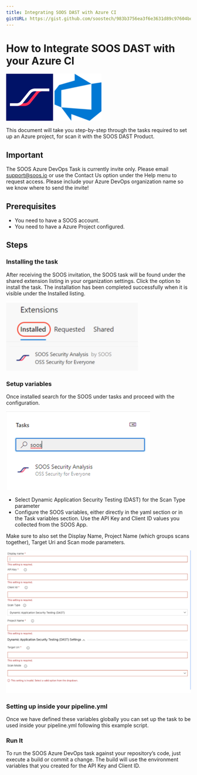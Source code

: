 ```yaml
---
title: Integrating SOOS DAST with Azure CI
gistURL: https://gist.github.com/soostech/983b3756ea3f6e3631d89c97604bd969
---
```


# How to Integrate SOOS DAST with your Azure CI

<img src="../assets/img/SOOS-Icon.png" alt="SOOS" width="128" height="128">
<img src="../assets/img/azure.png" alt="Azure" width="128" height="128">

This document will take you step-by-step through the tasks required to set up an Azure project, for scan it with the SOOS DAST Product.

## Important
The SOOS Azure DevOps Task is currently invite only. Please email support@soos.io or use the Contact Us option under the Help menu to request access.
Please include your Azure DevOps organization name so we know where to send the invite!


## Prerequisites

- You need to have a SOOS account.
- You need to have a Azure Project configured.

## Steps

### **Installing the task**

After receiving the SOOS invitation, the SOOS task will be found under the shared extension listing in your organization settings.  Click the option to install the task. The installation has been completed successfully when it is visible under the Installed listing.

<img src="../assets/img/azure-install.png">

### **Setup variables**

Once installed search for the SOOS under tasks and proceed with the configuration.

<img src="../assets/img/azure-task.png">

- Select Dynamic Application Security Testing (DAST) for the Scan Type parameter
- Configure the SOOS variables, either directly in the yaml section or in the Task variables section.  Use the API Key and Client ID values you collected from the SOOS App.

Make sure to also set the Display Name, Project Name (which groups scans together), Target Uri and Scan mode parameters.

<img src="../assets/img/azure-variables.png">

### **Setting up inside your pipeline.yml**

Once we have defined these variables globally you can set up the task to be used inside your pipeline.yml following this example script.

<script src="https://gist.github.com/soostech/983b3756ea3f6e3631d89c97604bd969.js"></script>

### **Run It**

To run the SOOS Azure DevOps task against your repository’s code, just execute a build or commit a change. The build will use the environment variables that you created for the API Key and Client ID.

